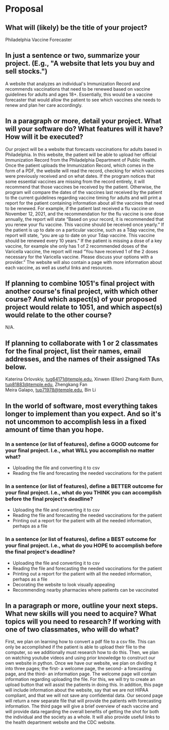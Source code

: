 # Proposal 
 
## What will (likely) be the title of your project? 
 
Philadelphia Vaccine Forecaster 
 
## In just a sentence or two, summarize your project. (E.g., "A website that lets you buy and sell stocks.") 
 
A website that analyzes an individual's Immunization Record and recommends vaccinations that need to be renewed based on vaccine guidelines for adults and ages 18+. Essentially, this would be a vaccine forecaster that would allow the patient to see which vaccines she needs to renew and plan her care accordingly.  
 
## In a paragraph or more, detail your project. What will your software do? What features will it have? How will it be executed? 
 
Our project will be a website that forecasts vaccinations for adults based in Philadelphia. In this website, the patient will be able to upload her official Immunization Record from the Philadelphia Department of Public Health. Once the patient uploads the Immunization Record, which comes in the form of a PDF, the website will read the record, checking for which vaccines were previously received and on what dates. If the program notices that some essential vaccines are missing from the record entirely, it will recommend that those vaccines be received by the patient. Otherwise, the program will compare the dates of the vaccines last received by the patient to the current guidelines regarding vaccine timing for adults and will print a report for the patient containing information about all the vaccines that need to be renewed. For example, if the patient last received a flu vaccine on November 12, 2021, and the recommendation for the flu vaccine is one dose annually, the report will state “Based on your record, it is recommended that you renew your flu vaccine. This vaccine should be received once yearly.” If the patient is up to date on a particular vaccine, such as a Tdap vaccine, the report will state, “you are up to date on your Tdap vaccine. This vaccine should be renewed every 10 years.” If the patient is missing a dose of a key vaccine, for example she only has 1 of 2 recommended doses of the Varicella vaccine, the report will read “You have received 1 of the 2 doses necessary for the Varicella vaccine. Please discuss your options with a provider.” The website will also contain a page with more information about each vaccine, as well as useful links and resources.  
 
## If planning to combine 1051's final project with another course's final project, with which other course? And which aspect(s) of your proposed project would relate to 1051, and which aspect(s) would relate to the other course? 
 
N/A. 
 
## If planning to collaborate with 1 or 2 classmates for the final project, list their names, email addresses, and the names of their assigned TAs below. 
Katerina Orlovskiy, tug64171@temple.edu, Xinwen (Ellen) Zhang 
Keith Bunn, tup81883@temple.edu, Zhengkang Fan   
Meira Galapo, tup71978@temple.edu, Bin Li 
 
  
## In the world of software, most everything takes longer to implement than you expect. And so it's not uncommon to accomplish less in a fixed amount of time than you hope.
 
### In a sentence (or list of features), define a GOOD outcome for your final project. I.e., what WILL you accomplish no matter what?
-    Uploading the file and converting it to csv
-    Reading the file and forecasting the needed vaccinations for the patient

### In a sentence (or list of features), define a BETTER outcome for your final project. I.e., what do you THINK you can accomplish before the final project's deadline?

-  Uploading the file and converting it to csv
-    Reading the file and forecasting the needed vaccinations for the patient
-    Printing out a report for the patient with all the needed information, perhaps as a file

### In a sentence (or list of features), define a BEST outcome for your final project. I.e., what do you HOPE to accomplish before the final project's deadline?

-  Uploading the file and converting it to csv
-    Reading the file and forecasting the needed vaccinations for the patient
-    Printing out a report for the patient with all the needed information, perhaps as a file
-   Decorating the website to look visually appealing
-  Recommending nearby pharmacies where patients can be vaccinated 


## In a paragraph or more, outline your next steps. What new skills will you need to acquire? What topics will you need to research? If working with one of two classmates, who will do what?

First, we plan on learning how to convert a pdf file to a csv file. This can only be accomplished if the patient is able to upload their file to the computer, so we additionally must research how to do this. Then, we plan on watching youtube videos and using prior knowledge to construct our own website in python. Once we have our website, we plan on dividing it into three pages; the first- a welcome page, the second- a forecasting page, and the third- an information page. The welcome page will contain information regarding uploading the file. For this, we will try to create an upload button that will assist the patients in doing this. In addition, this page will include information about the website, say that we are not HIPAA compliant, and that we will not save any confidential data. Our second page will return a new separate file that will provide the patients with forecasting information. The third page will give a brief overview of each vaccine and will provide data regarding the overall benefits of getting the shot for both the individual and the society as a whole. It will also provide useful links to the health department website and the CDC website.
